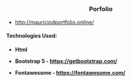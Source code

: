 # <h3 align = "center">Porfolio</h3>

- http://mauriciodportfolio.online/


<h4 align="left">Technologies Used:<h4>

- Html 

- Bootstrap 5 - https://getbootstrap.com/

- Fontawesome - https://fontawesome.com/
